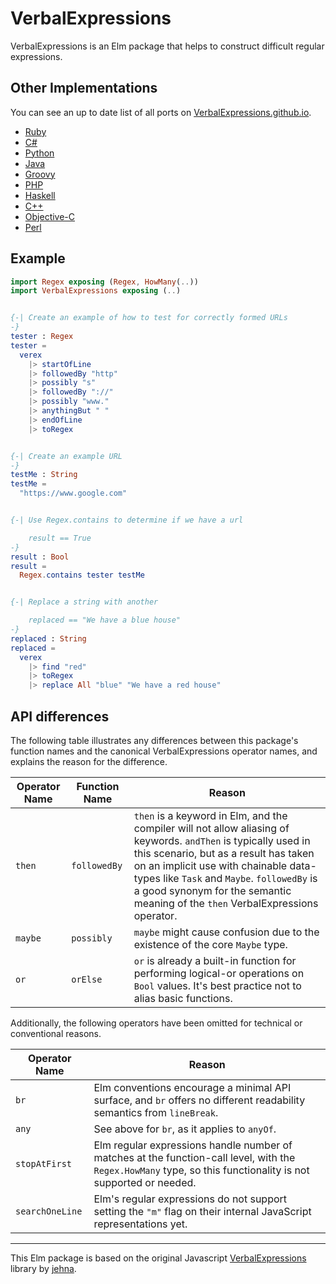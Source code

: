 # VerbalExpressions

VerbalExpressions is an Elm package that helps to construct difficult regular
expressions.

## Other Implementations

You can see an up to date list of all ports on [VerbalExpressions.github.io](http://VerbalExpressions.github.io).
- [Ruby](https://github.com/ryan-endacott/verbal_expressions)
- [C#](https://github.com/VerbalExpressions/CSharpVerbalExpressions)
- [Python](https://github.com/VerbalExpressions/PythonVerbalExpressions)
- [Java](https://github.com/VerbalExpressions/JavaVerbalExpressions)
- [Groovy](https://github.com/VerbalExpressions/GroovyVerbalExpressions)
- [PHP](https://github.com/VerbalExpressions/PHPVerbalExpressions)
- [Haskell](https://github.com/VerbalExpressions/HaskellVerbalExpressions)
- [C++](https://github.com/VerbalExpressions/CppVerbalExpressions)
- [Objective-C](https://github.com/VerbalExpressions/ObjectiveCVerbalExpressions)
- [Perl](https://github.com/VerbalExpressions/PerlVerbalExpressions)

## Example

```elm
import Regex exposing (Regex, HowMany(..))
import VerbalExpressions exposing (..)


{-| Create an example of how to test for correctly formed URLs
-}
tester : Regex
tester =
  verex
    |> startOfLine
    |> followedBy "http"
    |> possibly "s"
    |> followedBy "://"
    |> possibly "www."
    |> anythingBut " "
    |> endOfLine
    |> toRegex


{-| Create an example URL
-}
testMe : String
testMe =
  "https://www.google.com"


{-| Use Regex.contains to determine if we have a url

    result == True
-}
result : Bool
result =
  Regex.contains tester testMe


{-| Replace a string with another

    replaced == "We have a blue house"
-}
replaced : String
replaced =
  verex
    |> find "red"
    |> toRegex
    |> replace All "blue" "We have a red house"
```

## API differences

The following table illustrates any differences between this package's function
names and the canonical VerbalExpressions operator names, and explains the
reason for the difference.

| Operator Name | Function Name | Reason |
|---------------|---------------|--------|
| `then`        | `followedBy`  | `then` is a keyword in Elm, and the compiler will not allow aliasing of keywords. `andThen` is typically used in this scenario, but as a result has taken on an implicit use with chainable data-types like `Task` and `Maybe`. `followedBy` is a good synonym for the semantic meaning of the `then` VerbalExpressions operator. |
| `maybe`       | `possibly`    | `maybe` might cause confusion due to the existence of the core `Maybe` type. |
| `or`          | `orElse`      | `or` is already a built-in function for performing logical-or operations on `Bool` values. It's best practice not to alias basic functions. |

Additionally, the following operators have been omitted for technical or conventional reasons.

| Operator Name   | Reason |
|-----------------|--------|
| `br`            | Elm conventions encourage a minimal API surface, and `br` offers no different readability semantics from `lineBreak`. |
| `any`           | See above for `br`, as it applies to `anyOf`. |
| `stopAtFirst`   | Elm regular expressions handle number of matches at the function-call level, with the `Regex.HowMany` type, so this functionality is not supported or needed. |
| `searchOneLine` | Elm's regular expressions do not support setting the `"m"` flag on their internal JavaScript representations yet. |

---

This Elm package is based on the original Javascript
[VerbalExpressions](https://github.com/VerbalExpressions/JSVerbalExpressions)
library by [jehna](https://github.com/jehna/).
